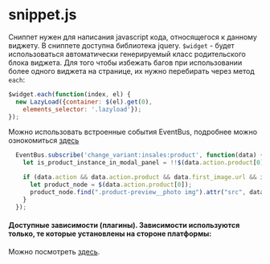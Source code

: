 # snippet.js

Сниппет нужен для написания javascript кода, относящегося к данному виджету. 
В сниппете доступна библиотека jquery.
`$widget` - будет использоваться автоматически генерируемый класс родительского блока виджета. 
Для того чтобы избежать багов при использовании более одного виджета на странице, их нужно перебирать через метод `each`:

```js
$widget.each(function(index, el) {
  new LazyLoad({container: $(el).get(0),
    elements_selector: '.lazyload'});
});
```

Можно использовать встроенные события EventBus, подробнее можно ознокомиться <a href="/common.v2.js/EventBus/" target="_blank">здесь</a>

```js
  EventBus.subscribe('change_variant:insales:product', function(data) {
    let is_product_instance_in_modal_panel = !!$(data.action.product[0]).parents(".modal-product-preview.is-open").length;

    if (data.action && data.action.product && data.first_image.url && is_product_instance_in_modal_panel) {
      let product_node = $(data.action.product[0]);
      product_node.find(".product-preview__photo img").attr("src", data.first_image.medium_url);
    }
  });
```

#### Доступные зависимости (плагины). Зависимости используются только, те которые установлены на стороне платформы:
Можно посмотреть <a href="/4%20поколение/Виджеты/info/#libraries">здесь</a>.